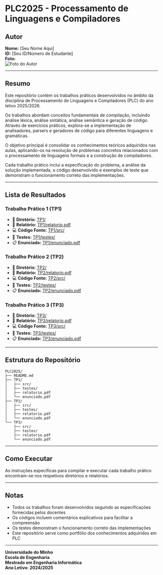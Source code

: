 # PLC2025 - Processamento de Linguagens e Compiladores

## Autor

**Nome:** [Seu Nome Aqui]  
**ID:** [Seu ID/Número de Estudante]  
**Foto:**  
![Foto do Autor](caminho/para/sua/foto.jpg)

---

## Resumo

Este repositório contém os trabalhos práticos desenvolvidos no âmbito da disciplina de Processamento de Linguagens e Compiladores (PLC) do ano letivo 2025/2026.

Os trabalhos abordam conceitos fundamentais de compilação, incluindo análise léxica, análise sintática, análise semântica e geração de código. Através de exercícios práticos, explora-se a implementação de analisadores, parsers e geradores de código para diferentes linguagens e gramáticas.

O objetivo principal é consolidar os conhecimentos teóricos adquiridos nas aulas, aplicando-os na resolução de problemas concretos relacionados com o processamento de linguagens formais e a construção de compiladores.

Cada trabalho prático inclui a especificação do problema, a análise da solução implementada, o código desenvolvido e exemplos de teste que demonstram o funcionamento correto das implementações.

---

## Lista de Resultados

### Trabalho Prático 1 (TP1)

- 📁 **Diretório:** [TP1/](./TP1/)
- 📄 **Relatório:** [TP1/relatorio.pdf](./TP1/relatorio.pdf)
- 💻 **Código Fonte:** [TP1/src/](./TP1/src/)
- 🧪 **Testes:** [TP1/testes/](./TP1/testes/)
- 📋 **Enunciado:** [TP1/enunciado.pdf](./TP1/enunciado.pdf)

### Trabalho Prático 2 (TP2)

- 📁 **Diretório:** [TP2/](./TP2/)
- 📄 **Relatório:** [TP2/relatorio.pdf](./TP2/relatorio.pdf)
- 💻 **Código Fonte:** [TP2/src/](./TP2/src/)
- 🧪 **Testes:** [TP2/testes/](./TP2/testes/)
- 📋 **Enunciado:** [TP2/enunciado.pdf](./TP2/enunciado.pdf)

### Trabalho Prático 3 (TP3)

- 📁 **Diretório:** [TP3/](./TP3/)
- 📄 **Relatório:** [TP3/relatorio.pdf](./TP3/relatorio.pdf)
- 💻 **Código Fonte:** [TP3/src/](./TP3/src/)
- 🧪 **Testes:** [TP3/testes/](./TP3/testes/)
- 📋 **Enunciado:** [TP3/enunciado.pdf](./TP3/enunciado.pdf)

---

## Estrutura do Repositório

```
PLC2025/
├── README.md
├── TP1/
│   ├── src/
│   ├── testes/
│   ├── relatorio.pdf
│   └── enunciado.pdf
├── TP2/
│   ├── src/
│   ├── testes/
│   ├── relatorio.pdf
│   └── enunciado.pdf
└── TP3/
    ├── src/
    ├── testes/
    ├── relatorio.pdf
    └── enunciado.pdf
```

---

## Como Executar

As instruções específicas para compilar e executar cada trabalho prático encontram-se nos respetivos diretórios e relatórios.

---

## Notas

- Todos os trabalhos foram desenvolvidos seguindo as especificações fornecidas pelos docentes
- Os códigos incluem comentários explicativos para facilitar a compreensão
- Os testes demonstram o funcionamento correto das implementações
- Este repositório serve como portfólio dos conhecimentos adquiridos em PLC

---

**Universidade do Minho**  
**Escola de Engenharia**  
**Mestrado em Engenharia Informática**  
**Ano Letivo: 2024/2025**

